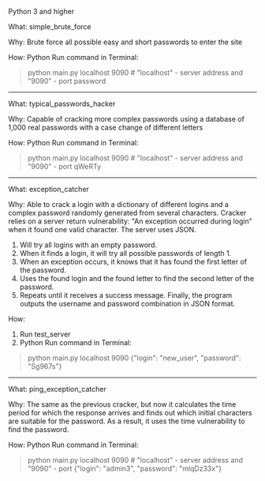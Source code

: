 Python 3 and higher


What:
simple_brute_force

Why:
Brute force all possible easy and short passwords to enter the site

How:
Python Run command in Terminal:
> python main.py localhost 9090  # "localhost" - server address and "9090" - port
password

-------------------------------------------------------------------------------

What:
typical_passwords_hacker

Why:
Capable of cracking more complex passwords using a database of 1,000 real
passwords with a case change of different letters

How:
Python Run command in Terminal:
> python main.py localhost 9090  # "localhost" - server address and "9090" - port
qWeRTy

-------------------------------------------------------------------------------

What:
exception_catcher

Why:
Able to crack a login with a dictionary of different logins and a complex
password randomly generated from several characters.
Cracker relies on a server return vulnerability: "An exception occurred during
login" when it found one valid character.
The server uses JSON.
1. Will try all logins with an empty password.
2. When it finds a login, it will try all possible passwords of length 1.
3. When an exception occurs, it knows that it has found the first letter of the
password.
4. Uses the found login and the found letter to find the second letter of the
password.
5. Repeats until it receives a success message.
Finally, the program outputs the username and password combination in JSON
format.

How:
1. Run test_server
2. Python Run command in Terminal:
> python main.py localhost 9090
{"login": "new_user", "password": "Sg967s"}

-------------------------------------------------------------------------------

What:
ping_exception_catcher

Why:
The same as the previous cracker, but now it calculates the time period for which
the response arrives and finds out which initial characters are suitable for the
password.
As a result, it uses the time vulnerability to find the password.

How:
Python Run command in Terminal:
> python main.py localhost 9090  # "localhost" - server address and "9090" - port
{"login": "admin3", "password": "mlqDz33x"}
